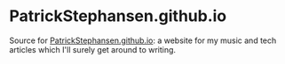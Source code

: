 # PatrickStephansen.github.io
Source for [PatrickStephansen.github.io](https://patrickstephansen.github.io): a website for my music and tech articles which I'll surely get around to writing.
